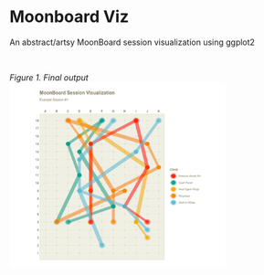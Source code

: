 # Moonboard Viz
An abstract/artsy MoonBoard session visualization using ggplot2

<br>

*Figure 1. Final output*  
<img src="/images/board_sesh_v9.png" width="75%" height="75%">
